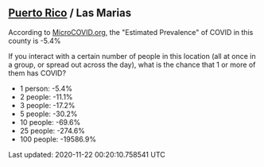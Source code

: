 
## [Puerto Rico](/united-states/puerto-rico) / Las Marias

According to [MicroCOVID.org](http://microcovid.org),
the "Estimated Prevalence" of COVID in this county is -5.4%

If you interact with a certain number of people in this location
(all at once in a group, or spread out across the day), what is the chance that
1 or more of them has COVID?

- 1 person: -5.4%
- 2 people: -11.1%
- 3 people: -17.2%
- 5 people: -30.2%
- 10 people: -69.6%
- 25 people: -274.6%
- 100 people: -19586.9%

Last updated: 2020-11-22 00:20:10.758541 UTC
